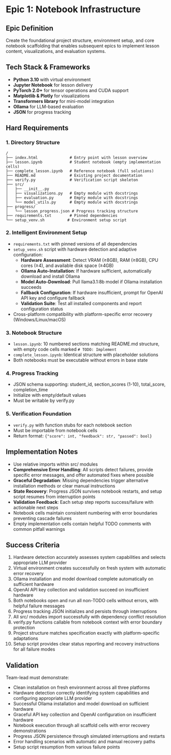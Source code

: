 # Epic 1: Notebook Infrastructure

## Epic Definition
Create the foundational project structure, environment setup, and core notebook scaffolding that enables subsequent epics to implement lesson content, visualizations, and evaluation systems.

## Tech Stack & Frameworks
- **Python 3.10** with virtual environment
- **Jupyter Notebook** for lesson delivery
- **PyTorch 2.0+** for tensor operations and CUDA support
- **Matplotlib & Plotly** for visualizations
- **Transformers library** for mini-model integration
- **Ollama** for LLM-based evaluation
- **JSON** for progress tracking

## Hard Requirements

### 1. Directory Structure
```
/
├── index.html              # Entry point with lesson overview
├── lesson.ipynb            # Student notebook (empty implementation cells)
├── complete_lesson.ipynb   # Reference notebook (full solutions)
├── README.md               # Existing project documentation
├── verify.py               # Verification script skeleton
├── src/                    
│   ├── __init__.py
│   ├── visualizations.py   # Empty module with docstrings
│   ├── evaluation.py       # Empty module with docstrings
│   └── model_utils.py      # Empty module with docstrings
├── progress/
│   └── lesson_progress.json # Progress tracking structure
├── requirements.txt        # Pinned dependencies
└── setup_venv.sh          # Environment setup script
```

### 2. Intelligent Environment Setup
- `requirements.txt` with pinned versions of all dependencies
- `setup_venv.sh` script with hardware detection and adaptive configuration:
  - **Hardware Assessment**: Detect VRAM (≥8GB), RAM (≥8GB), CPU cores (≥4), and available disk space (≥4GB)
  - **Ollama Auto-Installation**: If hardware sufficient, automatically download and install Ollama
  - **Model Auto-Download**: Pull llama3.1:8b model if Ollama installation succeeds
  - **Fallback Configuration**: If hardware insufficient, prompt for OpenAI API key and configure fallback
  - **Validation Suite**: Test all installed components and report configuration status
- Cross-platform compatibility with platform-specific error recovery (Windows/Linux/macOS)

### 3. Notebook Structure
- `lesson.ipynb`: 10 numbered sections matching README.md structure, with empty code cells marked `# TODO: Implement`
- `complete_lesson.ipynb`: Identical structure with placeholder solutions
- Both notebooks must be executable without errors in base state

### 4. Progress Tracking
- JSON schema supporting: student_id, section_scores (1-10), total_score, completion_time
- Initialize with empty/default values
- Must be writable by verify.py

### 5. Verification Foundation
- `verify.py` with function stubs for each notebook section
- Must be importable from notebook cells
- Return format: `{"score": int, "feedback": str, "passed": bool}`

## Implementation Notes
- Use relative imports within src/ modules
- **Comprehensive Error Handling**: All scripts detect failures, provide specific error messages, and offer automated fixes where possible
- **Graceful Degradation**: Missing dependencies trigger alternative installation methods or clear manual instructions
- **State Recovery**: Progress JSON survives notebook restarts, and setup script resumes from interruption points
- **Validation Feedback**: Each setup step reports success/failure with actionable next steps
- Notebook cells maintain consistent numbering with error boundaries preventing cascade failures
- Empty implementation cells contain helpful TODO comments with common pitfall warnings

## Success Criteria
1. Hardware detection accurately assesses system capabilities and selects appropriate LLM provider
2. Virtual environment creates successfully on fresh system with automatic error recovery
3. Ollama installation and model download complete automatically on sufficient hardware
4. OpenAI API key collection and validation succeed on insufficient hardware
5. Both notebooks open and run all non-TODO cells without errors, with helpful failure messages
6. Progress tracking JSON initializes and persists through interruptions
7. All src/ modules import successfully with dependency conflict resolution
8. verify.py functions callable from notebook context with error boundary protection
9. Project structure matches specification exactly with platform-specific adaptations
10. Setup script provides clear status reporting and recovery instructions for all failure modes

## Validation
Team-lead must demonstrate:
- Clean installation on fresh environment across all three platforms
- Hardware detection correctly identifying system capabilities and configuring appropriate LLM provider
- Successful Ollama installation and model download on sufficient hardware
- Graceful API key collection and OpenAI configuration on insufficient hardware
- Notebook execution through all scaffold cells with error recovery demonstrations
- Progress JSON persistence through simulated interruptions and restarts
- Error handling scenarios with automatic and manual recovery paths
- Setup script resumption from various failure points